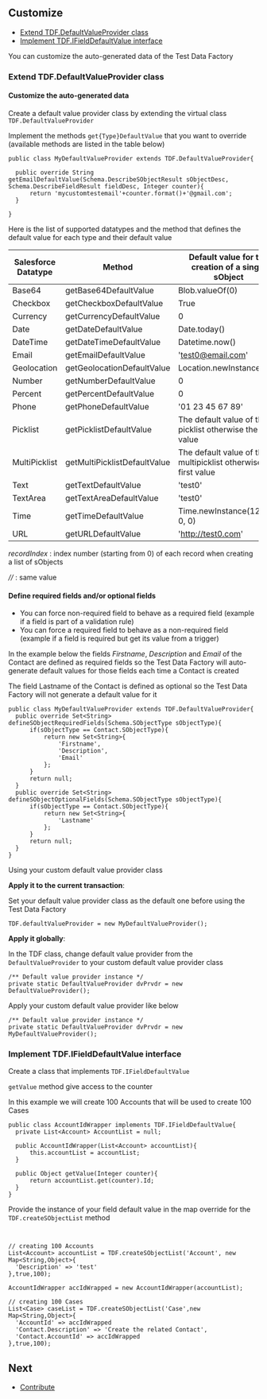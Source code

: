 ## Customize

* [Extend TDF.DefaultValueProvider class](#extend-tdfdefaultvalueprovider-class)
* [Implement TDF.IFieldDefaultValue interface](#implement-tdfifielddefaultvalue-interface)

You can customize the auto-generated data of the Test Data Factory 

### Extend TDF.DefaultValueProvider class

#### Customize the auto-generated data

Create a default value provider class by extending the virtual class ``TDF.DefaultValueProvider`` 

Implement the methods ``get{Type}DefaultValue`` that you want to override (available methods are listed in the table below)

  ```apex
public class MyDefaultValueProvider extends TDF.DefaultValueProvider{

	public override String getEmailDefaultValue(Schema.DescribeSObjectResult sObjectDesc, Schema.DescribeFieldResult fieldDesc, Integer counter){
		return 'mycustomtestemail'+counter.format()+'@gmail.com';
	}

}
  ```
 
 Here is the list of supported datatypes and the method that defines the default value for each type and their default value

| Salesforce    Datatype | Method                       | Default value for the creation of a single sObject               | Default value for the creation of a list of sObject |
|------------------------|------------------------------|------------------------------------------------------------------|-----------------------------------------------------|
| Base64                 | getBase64DefaultValue        | Blob.valueOf(0)                                                  | Blob.valueOf(recordIndex)                           |
| Checkbox               | getCheckboxDefaultValue      | True                                                             | //                                                  |
| Currency               | getCurrencyDefaultValue      | 0                                                                | recordIndex                                         |
| Date                   | getDateDefaultValue          | Date.today()                                                     | //                                                  |
| DateTime               | getDateTimeDefaultValue      | Datetime.now()                                                   | //                                                  |
| Email                  | getEmailDefaultValue         | 'test0@email.com'                                                | 'test'+recordIndex+'@email.com'                     |
| Geolocation            | getGeolocationDefaultValue   | Location.newInstance(0,0)                                        | //                                                  |
| Number                 | getNumberDefaultValue        | 0                                                                | recordIndex                                         |
| Percent                | getPercentDefaultValue       | 0                                                                | recordIndex                                         |
| Phone                  | getPhoneDefaultValue         | '01 23 45 67 89'                                                 | //                                                  |
| Picklist               | getPicklistDefaultValue      | The default value of the picklist otherwise the first value      | //                                                  |
| MultiPicklist          | getMultiPicklistDefaultValue | The default value of the multipicklist otherwise the first value | //                                                  |
| Text                   | getTextDefaultValue          | 'test0'                                                          | 'test'+recordIndex                                  |
| TextArea               | getTextAreaDefaultValue      | 'test0'                                                          | 'test'+recordIndex                                  |
| Time                   | getTimeDefaultValue          | Time.newInstance(12, 0, 0, 0)                                    | //                                                  |
| URL                    | getURLDefaultValue           | 'http://test0.com'                                               | 'http://test'+RecordIndex+'.com'                    |


*recordIndex* : index number (starting from 0) of each record when creating a list of sObjects

*//* : same value
 
#### Define required fields and/or optional fields 

* You can force  non-required field to behave as a required field (example if a field is part of a validation rule)
* You can force a required field to behave as a non-required field (example if a field is required but get its value from a trigger)

In the example below the fields *Firstname*, *Description* and *Email* of the Contact are defined as required fields so the Test Data Factory will auto-generate default values for those fields each time a Contact is created 

The field Lastname of the Contact is defined as optional so the Test Data Factory will not generate a default value for it

  ```apex
public class MyDefaultValueProvider extends TDF.DefaultValueProvider{     
    public override Set<String> defineSObjectRequiredFields(Schema.SObjectType sObjectType){
        if(sObjectType == Contact.SObjectType){
            return new Set<String>{
                'Firstname',
                'Description',
                'Email'
            };
        }
        return null;
    }
    public override Set<String> defineSObjectOptionalFields(Schema.SObjectType sObjectType){
        if(sObjectType == Contact.SObjectType){
            return new Set<String>{
                'Lastname'
            };
        }
        return null;
    }
}
  ```  
  
Using your custom default value provider class
  
**Apply it to the current transaction**:
  
Set your default value provider class as the default one before using the Test Data Factory
  
```apex
TDF.defaultValueProvider = new MyDefaultValueProvider();
```
 
**Apply it globally**:
 
In the TDF class, change default value provider from the `DefaultValueProvider` to your custom default value provider class

```apex
/** Default value provider instance */
private static DefaultValueProvider dvPrvdr = new DefaultValueProvider();
```

Apply your custom default value provider like below

```apex
/** Default value provider instance */
private static DefaultValueProvider dvPrvdr = new MyDefaultValueProvider();
```
 
  
 ### Implement TDF.IFieldDefaultValue interface
 
 Create a class that implements ``TDF.IFieldDefaultValue`` 
 
 ``getValue`` method give access to the counter
 
 In this example we will create 100 Accounts that will be used to create 100 Cases 
  
  ```apex
public class AccountIdWrapper implements TDF.IFieldDefaultValue{
	private List<Account> AccountList = null;

	public AccountIdWrapper(List<Account> accountList){
		this.accountList = accountList;
	}

	public Object getValue(Integer counter){
		return accountList.get(counter).Id;
	}
}
  ```
  Provide the instance of your field default value in the map override for the ``TDF.createSObjectList`` method
  
  ```apex


// creating 100 Accounts
List<Account> accountList = TDF.createSObjectList('Account', new Map<String,Object>{
	'Description' => 'test'
},true,100);

AccountIdWrapper accIdWrapped = new AccountIdWrapper(accountList);

// creating 100 Cases
List<Case> caseList = TDF.createSObjectList('Case',new Map<String,Object>{
	'AccountId' => accIdWrapped
	'Contact.Description' => 'Create the related Contact',
	'Contact.AccountId' => accIdWrapped
},true,100);
  ```
  
## Next

* [Contribute](CONTRIBUTE.md)
